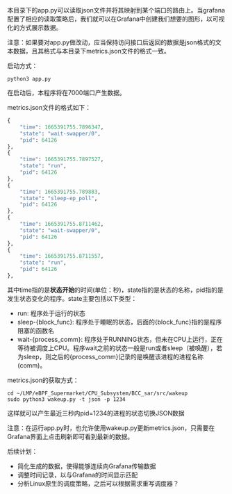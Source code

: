 本目录下的app.py可以读取json文件并将其映射到某个端口的路由上。当grafana配置了相应的读取策略后，我们就可以在Grafana中创建我们想要的图形，以可视化的方式展示数据。

注意：如果要对app.py做改动，应当保持访问接口后返回的数据是json格式的文本数据，且其格式与本目录下metrics.json文件的格式一致。

启动方式：
```shell
python3 app.py
```

在启动后，本程序将在7000端口产生数据。

metrics.json文件的格式如下：
```python
{
    "time": 1665391755.7896347,
    "state": "wait-swapper/0",
    "pid": 64126
},
{
    "time": 1665391755.7897527,
    "state": "run",
    "pid": 64126
},
{
    "time": 1665391755.789883,
    "state": "sleep-ep_poll",
    "pid": 64126
},
{
    "time": 1665391755.8711462,
    "state": "wait-swapper/0",
    "pid": 64126
},
{
    "time": 1665391755.8711557,
    "state": "run",
    "pid": 64126
},
```
其中time指的是**状态开始**的时间(单位：秒)，state指的是状态的名称，pid指的是发生状态变化的程序。state主要包括以下类型：

* run: 程序处于运行的状态
* sleep-{block_func}: 程序处于睡眠的状态，后面的{block_func}指的是程序阻塞的函数名
* wait-{process_comm}: 程序处于RUNNING状态，但未在CPU上运行，正在等待被调度上CPU。程序wait之前的状态一般是run或者sleep（被唤醒），若为sleep，则之后的{process_comm}记录的是唤醒该进程的进程名称(comm)。 

metrics.json的获取方式：
```shell
cd ~/LMP/eBPF_Supermarket/CPU_Subsystem/BCC_sar/src/wakeup
sudo python3 wakeup.py -t json -p 1234
```
这样就可以产生最近三秒内pid=1234的进程的状态切换JSON数据

注意：在运行app.py时，也允许使用wakeup.py更新metrics.json，只需要在Grafana界面上点击刷新即可看到最新的数据。

后续计划：
* 简化生成的数据，使得能够连续向Grafana传输数据
* 调整时间记录，以与Grafana的时间显示匹配
* 分析Linux原生的调度策略，之后可以根据需求重写调度器？